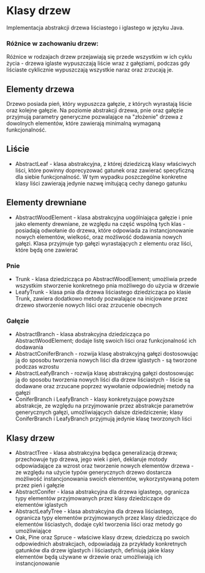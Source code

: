 # Klasy drzew

Implementacja abstrakcji drzewa liściastego i iglastego w języku Java.

### Różnice w zachowaniu drzew:
Różnice w rodzajach drzew przejawiają się przede wszystkim w ich cyklu życia - drzewa iglaste wypuszczają liście wraz z gałęziami, podczas gdy liściaste cyklicznie wypuszczają wszystkie naraz oraz zrzucają je. <br>

## Elementy drzewa
Drzewo posiada pień, który wypuszcza gałęzie, z których wyrastają liście oraz kolejne gałęzie.
Na poziomie abstrakcji drzewa, pnie oraz gałęzie przyjmują parametry generyczne pozwalające na "złożenie" drzewa z dowolnych elementów, które zawierają minimalną wymaganą funkcjonalność.

## Liście
- AbstractLeaf - klasa abstrakcyjna, z której dziedziczą klasy właściwych liści, które powinny doprecyzować gatunek oraz zawierać specyficzną dla siebie funkcjonalność. W tym wypadku poszczególne konkretne klasy liści zawierają jedynie nazwę imitującą cechy danego gatunku

## Elementy drewniane
- AbstractWoodElement - klasa abstrakcyjna uogólniająca gałęzie i pnie jako elementy drewniane, ze względu na część wspólną tych klas - posiadają odwołanie do drzewa, które odpowiada za instancjonowanie nowych elementów, wielkość, oraz możliwość dodawania nowych gałęzi. Klasa przyjmuje typ gałęzi wyrastających z elementu oraz liści, które będą one zawierać

### Pnie
- Trunk - klasa dziedzicząca po AbstractWoodElement; umożliwia przede wszystkim stworzenie konkretnego pnia możliwego do użycia w drzewie
- LeafyTrunk - klasa pnia dla drzewa liściastego dziedzicząca po klasie Trunk, zawiera dodatkowo metody pozwalające na inicjowane przez drzewo stworzenie nowych liści oraz zrzucenie obecnych

### Gałęzie
- AbstractBranch - klasa abstrakcyjna dziedzicząca po AbstractWoodElement; dodaje listę swoich liści oraz funkcjonalność ich dodawania
- AbstractConiferBranch - rozwija klasę abstrakcyjną gałęzi dostosowując ją do sposobu tworzenia nowych liści dla drzew iglastych - są tworzone podczas wzrostu
- AbstractLeafyBranch -  rozwija klasę abstrakcyjną gałęzi dostosowując ją do sposobu tworzenia nowych liści dla drzew liściastych - liście są dodawane oraz zrzucane poprzez wywołanie odpowiedniej metody na gałęzi
- ConiferBranch i LeafyBranch - klasy konkretyzujące powyższe abstrakcje, ze względu na przyjmowanie przez abstrakcje parametrów generycznych gałęzi, umożliwiających dalsze dziedziczenie; klasy ConiferBranch i LeafyBranch przyjmują jedynie klasę tworzonych liści

## Klasy drzew
- AbstractTree - klasa abstrakcyjna będąca generalizacją drzewa; przechowuje typ drzewa, jego wiek i pień, deklaruje motody odpowiadające za wzrost oraz tworzenie nowych elementów drzewa - ze względu na użycie typów generycznych drzewo dostarcza możliwość instancjonowania swoich elementów, wykorzystywaną potem przez pień i gałęzie
- AbstractConifer - klasa abstrakcyjna dla drzewa iglastego, ogranicza typy elementów przyjmowanych przez klasy dziedziczące do elementów iglastych
- AbstractLeafyTree -  klasa abstrakcyjna dla drzewa liściastego, ogranicza typy elementów przyjmowanych przez klasy dziedziczące do elementów liściastych, dodaje cykl tworzenia liści oraz metody go umożliwiające
- Oak, Pine oraz Spruce - właściwe klasy drzew, dziedziczą po swoich odpowiednich abstrakcjach, odpowiadają za przykłady konkretnych gatunków dla drzew iglastych i liściastych, definiują jakie klasy elementów będą używane w drzewie oraz umożliwiają ich instancjonowanie